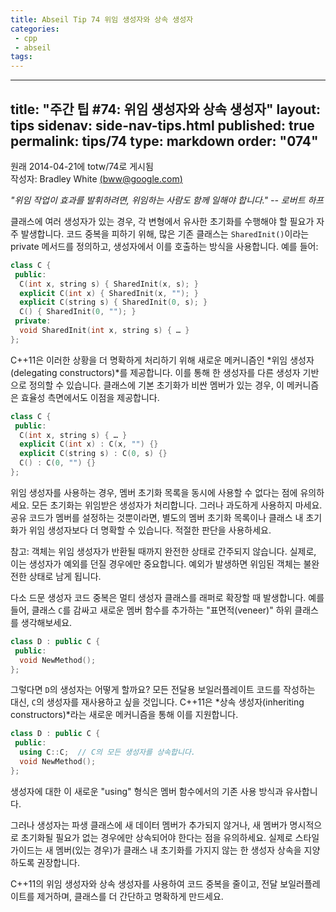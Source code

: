 ```yaml
---
title: Abseil Tip 74 위임 생성자와 상속 생성자
categories:
 - cpp
 - abseil
tags:
---
```

---
title: "주간 팁 #74: 위임 생성자와 상속 생성자"
layout: tips
sidenav: side-nav-tips.html
published: true
permalink: tips/74
type: markdown
order: "074"
---

원래 2014-04-21에 totw/74로 게시됨  
작성자: Bradley White [(bww@google.com)](mailto:bww@google.com)  

*"위임 작업이 효과를 발휘하려면, 위임하는 사람도 함께 일해야 합니다." -- 로버트 하프*

클래스에 여러 생성자가 있는 경우, 각 변형에서 유사한 초기화를 수행해야 할 필요가 자주 발생합니다. 코드 중복을 피하기 위해, 많은 기존 클래스는 `SharedInit()`이라는 private 메서드를 정의하고, 생성자에서 이를 호출하는 방식을 사용합니다. 예를 들어:

```c++
class C {
 public:
  C(int x, string s) { SharedInit(x, s); }
  explicit C(int x) { SharedInit(x, ""); }
  explicit C(string s) { SharedInit(0, s); }
  C() { SharedInit(0, ""); }
 private:
  void SharedInit(int x, string s) { … }
};
```

C++11은 이러한 상황을 더 명확하게 처리하기 위해 새로운 메커니즘인 *위임 생성자(delegating constructors)*를 제공합니다. 이를 통해 한 생성자를 다른 생성자 기반으로 정의할 수 있습니다. 클래스에 기본 초기화가 비싼 멤버가 있는 경우, 이 메커니즘은 효율성 측면에서도 이점을 제공합니다.

```c++
class C {
 public:
  C(int x, string s) { … }
  explicit C(int x) : C(x, "") {}
  explicit C(string s) : C(0, s) {}
  C() : C(0, "") {}
};
```

위임 생성자를 사용하는 경우, 멤버 초기화 목록을 동시에 사용할 수 없다는 점에 유의하세요. 모든 초기화는 위임받은 생성자가 처리합니다. 그러나 과도하게 사용하지 마세요. 공유 코드가 멤버를 설정하는 것뿐이라면, 별도의 멤버 초기화 목록이나 클래스 내 초기화가 위임 생성자보다 더 명확할 수 있습니다. 적절한 판단을 사용하세요.

<p class="note">
참고: 객체는 위임 생성자가 반환될 때까지 완전한 상태로 간주되지 않습니다. 실제로, 이는 생성자가 예외를 던질 경우에만 중요합니다. 예외가 발생하면 위임된 객체는 불완전한 상태로 남게 됩니다.
</p>

다소 드문 생성자 코드 중복은 멀티 생성자 클래스를 래퍼로 확장할 때 발생합니다. 예를 들어, 클래스 `C`를 감싸고 새로운 멤버 함수를 추가하는 "표면적(veneer)" 하위 클래스를 생각해보세요.

```c++
class D : public C {
 public:
  void NewMethod();
};
```

그렇다면 `D`의 생성자는 어떻게 할까요? 모든 전달용 보일러플레이트 코드를 작성하는 대신, `C`의 생성자를 재사용하고 싶을 것입니다. C++11은 *상속 생성자(inheriting constructors)*라는 새로운 메커니즘을 통해 이를 지원합니다.

```c++
class D : public C {
 public:
  using C::C;  // C의 모든 생성자를 상속합니다.
  void NewMethod();
};
```

생성자에 대한 이 새로운 "using" 형식은 멤버 함수에서의 기존 사용 방식과 유사합니다.

그러나 생성자는 파생 클래스에 새 데이터 멤버가 추가되지 않거나, 새 멤버가 명시적으로 초기화될 필요가 없는 경우에만 상속되어야 한다는 점을 유의하세요. 실제로 스타일 가이드는 새 멤버(있는 경우)가 클래스 내 초기화를 가지지 않는 한 생성자 상속을 지양하도록 권장합니다.

C++11의 위임 생성자와 상속 생성자를 사용하여 코드 중복을 줄이고, 전달 보일러플레이트를 제거하며, 클래스를 더 간단하고 명확하게 만드세요.
